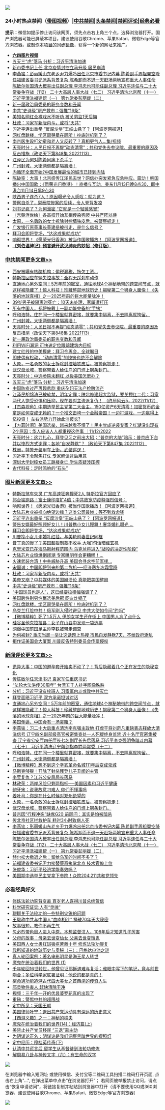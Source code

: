 ![](https://raw.githubusercontent.com/jsvpn/jsproxy/dev/64photo/fqnews-qr.jpg)

<div id="tt">
<h3>24小时热点禁闻（<a href="https://aaa.v2dns.tk/?QAjUl=BgRp5UNKRn&T5Vk=fPVH&Q59Ab=WxGE" target="_blank">带图视频</a>）|<a href="#%E4%B8%AD%E5%85%B1%E7%A6%81%E9%97%BB%E6%9B%B4%E5%A4%9A%E6%96%87%E7%AB%A0">中共禁闻</a>|<a href="#%E5%9B%BE%E7%89%87%E6%96%B0%E9%97%BB%E6%9B%B4%E5%A4%9A%E6%96%87%E7%AB%A0">头条禁闻</a>|<a href="#%E6%96%B0%E9%97%BB%E8%AF%84%E8%AE%BA%E6%9B%B4%E5%A4%9A%E6%96%87%E7%AB%A0">禁闻评论|<a href="#%E5%BF%85%E7%9C%8B%E7%BB%8F%E5%85%B8%E5%A5%BD%E6%96%87">经典必看</a></h3>
<div><b>提示：</b>微信如提示停止访问该网页，须先点击右上角三个点，选择浏览器打开。国产浏览器可能已屏蔽本项目，建议使用谷歌Chrome、苹果Safari、微软Edge等官方浏览器。或<a href="%E5%88%B6%E4%BD%9Cgit%E7%A6%81%E9%97%BB%E9%95%9C%E5%83%8F.md">制作本项目的同步镜像</a>，获得一个新的网址来推广。</div>
<ul>
<li><b><a href="http://d2.v2rss.gq/64.mp4" target="_blank">六四图片视频</a></b></li>
<li><a href="/cbnews/20221113/1810774.md">五天三“虎”落马 分析：习近平清洗加速</a></li>
<li><a href="/baitai/20221114/1810805.md">新市委书记上任 北京疫情封控立马升级 居民崩溃</a></li>
<li><a href="/comments/20221114/1810808.md">李燕铭：彭丽媛山东老乡尹力爆冷出任北京市委书记内幕 陈希副手周祖翼空降任福建省委书记派系背景复杂 陈希卸而不退一天赶场两地宣布重大人事任命 陈敏尔张国清大概率出任副总理 李鸿忠也可能任副总理 习近平连任与二十大常委争夺战（112） 二十大高层人事大战（七二） 习近平清洗北京帮（十一） 习近平清洗福建帮（一） 第九常委彭丽媛（二）</a></li>
<li><a href="/cbnews/20221114/1810924.md">新一届政治局委员的职务变数和丑闻</a></li>
<li><a href="/topimagenews/20221114/1810848.md">中共“史诗级”房产救市：强推“16条”</a></li>
<li><a href="/cnnews/20221114/1810888.md">美知名网红全裸戏水不听劝 被关男监1天后悔</a></li>
<li><a href="/topimagenews/20221114/1810901.md">杜政：习家军新版内斗，或将“灭共”</a></li>
<li><a href="/topimagenews/20221114/1811007.md">习近平连出重拳 “反腐沙皇”王岐山悬了？【阿波罗网报道】</a></li>
<li><a href="/topimagenews/20221114/1810788.md">网红盘跳楼，学区房哭晕在厕所！抄底时机到了？</a></li>
<li><a href="/cnnews/20221114/1810797.md">南京医生殴打幼童和老人又反转了？真相更气人…集/视频</a></li>
<li><a href="/cbnews/20221114/1810944.md">天亮时分：人民日报不再提“动态清零”；共和党失去参议院，最重要的原因及反击措施（政论天下第848集 20221113）</a></li>
<li><a href="/cnnews/20221114/1811069.md">江泽民为何对陈希同痛下杀手？</a></li>
<li><a href="/comments/20221114/1810953.md">广州封城，大街两侧都是隔离墙！</a></li>
<li><a href="/cnnews/20221114/1810890.md">内循环全面开始?中国发展最快的城市已转到内陆</a></li>
<li><a href="/sohnews/20221114/1811090.md">陈破空：大事！北京盛传江泽民去世？网信办突发紧急应急响应。震动！韩国播出中国国歌：《愿荣光归香港》！直播与互动。美东11月13日晚8点30、即中港台11月14日早9点30</a></li>
<li><a href="/cnnews/20221114/1811070.md">陕西男子连杀7人！原因曝光令人感叹：就为这？</a></li>
<li><a href="/cnnews/20221114/1811011.md">警察自杀了…梨泰院惨案的后续，令人脊背发凉</a></li>
<li><a href="/cnnews/20221114/1811068.md">刘书记疯了？为何泄密 “它就是一个轻微感冒”</a></li>
<li><a href="/ssgc/20221114/1810937.md">〖兲朝浮世绘〗各高校开始互相传染狗爬 中共严阵以待</a></li>
<li><a href="/comments/20221114/1810826.md">太原，一名勇敢的女士拆除封控墙铁皮后，被警察抓走！</a></li>
<li><a href="/finance/20221114/1810813.md">广发银行原董事长董建岳被带走，是什么信号？</a></li>
<li><a href="/topimagenews/20221114/1810981.md">拜习会即将登场，“达这成果就成功”</a></li>
<li><a href="/topimagenews/20221114/1811026.md">响彻世界！《愿荣光归香港》被当作国歌播放！【阿波罗网报道】</a></li>
<li><b><a href="/comments/20200207/1272816.md" target="_blank">《刘伯温碑记》预言避开武汉肺炎的妙招（修订版）</a></b></li>
</ul>
</div>

<div class="catlist">
<h3><a href="/cbnews/" target="_blank">中共禁闻</a><span><a href="/cbnews/" target="_blank" rel="nofollow">更多文章>></a></span></h3>
<ul>
<li><a href="/cbnews/20221114/1811163.md" target="_blank">西安被曝有核酸机构：偷税漏税，拖欠工资…</a></li>
<li><a href="/cbnews/20221114/1811078.md" target="_blank">特斯拉回应车辆失控事故：全程无踩刹车动作</a></li>
<li><a href="/comments/20221114/1811075.md" target="_blank">直通地心另外空间！5万年前的密室，通往地球4个神秘地带的跨空间节点，就这样被隐藏了！惊人科技！珍藏整部地球历史！揭秘第二个狮身人面像！《失落的地球真相》之一2025年前的巨大能量脉冲！</a></li>
<li><a href="/cbnews/20221114/1811064.md" target="_blank">39岁男子被隔离时死亡：10天未处理，家属遭打压</a></li>
<li><a href="/cbnews/20221114/1811057.md" target="_blank">所有中国人，都将被戴上一副功能完备的“手铐”</a></li>
<li><a href="/comments/20221114/1810974.md" target="_blank">呼和浩特，住在同一个楼里就算密接，就要集中隔离，不去隔离就拘留。</a></li>
<li><a href="/comments/20221114/1810953.md" target="_blank">广州封城，大街两侧都是隔离墙！</a></li>
<li><a href="/cbnews/20221114/1810944.md" target="_blank">天亮时分：人民日报不再提“动态清零”；共和党失去参议院，最重要的原因及反击措施（政论天下第848集 20221113）</a></li>
<li><a href="/cbnews/20221114/1810924.md" target="_blank">新一届政治局委员的职务变数和丑闻</a></li>
<li><a href="/cbnews/20221114/1810892.md" target="_blank">利用WiFi漏洞 可快速定位跟踪建筑内目标</a></li>
<li><a href="/cbnews/20221114/1810884.md" target="_blank">建立红线的中美摸底：拜习今再会，全球瞩目</a></li>
<li><a href="/cbnews/20221114/1810849.md" target="_blank">即使偶有松动，“动态清零”的镣铐也绝不会解除</a></li>
<li><a href="/comments/20221114/1810826.md" target="_blank">太原，一名勇敢的女士拆除封控墙铁皮后，被警察抓走！</a></li>
<li><a href="/comments/20221114/1810825.md" target="_blank">武汉盘龙城，警察带着人给住户的门焊上钢条封门。</a></li>
<li><a href="/cbnews/20221114/1810820.md" target="_blank">天亮时分：中选参院未翻红 以後美国怎麽办？</a></li>
<li><a href="/cbnews/20221113/1810774.md" target="_blank">五天三“虎”落马 分析：习近平清洗加速</a></li>
<li><a href="/cbnews/20221113/1810710.md" target="_blank">中国防疫过严再现悲剧 重庆孕妇无法产检酿流产</a></li>
<li><a href="/cbnews/20221113/1810672.md" target="_blank">江泽民胡锦涛已被软禁，明年定罪；陕北修建超大监狱，要关押红二代；习家两代人饱受恐惧和压抑，现在要对主流派复仇！ （终局风云5，2022/11/12）</a></li>
<li><a href="/comments/20221113/1810649.md" target="_blank">【杰森视角】中期选举民主党第二大金主，150亿资产6天清零！加密货币的金童是如何变成无赖的？一个推文击垮一个金融帝国！一边打游戏，一边赢得上亿投资！ 左右派势力开始此消彼长?</a></li>
<li><a href="/comments/20221113/1810612.md" target="_blank">【方菲时间】美国选举，越来越看不懂了！民主党成逆袭专家？红潮没出现有2个原因；华人应该人人都重视这件事 ｜11/12/2022</a></li>
<li><a href="/cbnews/20221113/1810539.md" target="_blank">天亮时分：这刀扎心，拜登见习之前出大招；“普京的大脑”暗示：普京应下台并以惨烈方式谢罪；各地“自发静默”？（政论天下第847集 20221112）</a></li>
<li><a href="/comments/20221113/1810510.md" target="_blank">株洲，特警开装甲车上街，武装巡逻！</a></li>
<li><a href="/cbnews/20221113/1810471.md" target="_blank">习近平下令聚焦打仗 专家解读背后用意</a></li>
<li><a href="/cbnews/20221113/1810470.md" target="_blank">深圳大学封控女员工跳楼身亡 学生质疑涉压榨</a></li>
<li><a href="/cbnews/20221112/1810364.md" target="_blank">古代科技：定时鸣响的“石头”</a></li>

</ul>
</div>
<div class="catlist">
<h3><a href="/topimagenews/" target="_blank">图片新闻</a><span><a href="/topimagenews/" target="_blank" rel="nofollow">更多文章>></a></span></h3>
<ul>
<li><a href="/topimagenews/20221114/1811121.md" target="_blank">特斯拉煞车失灵 广东高速狂奔撞死2人 特斯拉官方回应了</a></li>
<li><a href="/topimagenews/20221114/1811092.md" target="_blank">郭台铭跑路！富士康印度扩4倍；中共放宽防疫释强烈信号；</a></li>
<li><a href="/topimagenews/20221114/1811026.md" target="_blank">响彻世界！《愿荣光归香港》被当作国歌播放！【阿波罗网报道】</a></li>
<li><a href="/topimagenews/20221114/1811021.md" target="_blank">大陆芯片业被推向绝望边缘？这类公司最惨：等不到救命钱</a></li>
<li><a href="/topimagenews/20221114/1811007.md" target="_blank">习近平连出重拳 “反腐沙皇”王岐山悬了？【阿波罗网报道】</a></li>
<li><a href="/topimagenews/20221114/1810993.md" target="_blank">警告女婿最好照顾好女儿！川普携小女儿慢舞！奢华婚礼曝光 …</a></li>
<li><a href="/topimagenews/20221114/1810981.md" target="_blank">拜习会即将登场，“达这成果就成功”</a></li>
<li><a href="/topimagenews/20221114/1810980.md" target="_blank">川普挽小女儿走婚礼红毯，与美艳前妻世纪同框</a></li>
<li><a href="/topimagenews/20221114/1810959.md" target="_blank">普丁真的惨了？美国超狠制裁不收手 大咖1句话暗藏玄机</a></li>
<li><a href="/topimagenews/20221114/1810947.md" target="_blank">克里米亚已在海马斯射程范围内 乌克兰将进入“战役的决定性阶段”</a></li>
<li><a href="/topimagenews/20221114/1810932.md" target="_blank">大陆芯片业惊爆倒闭潮 专家曝明年会更糟糕！…</a></li>
<li><a href="/topimagenews/20221114/1810916.md" target="_blank">火速武装台湾！中共威胁升高 美国会寻求空前军援…</a></li>
<li><a href="/topimagenews/20221114/1810915.md" target="_blank">宋国诚：中国即将到来的第二危机──经济寒冬冰霜雪降</a></li>
<li><a href="/topimagenews/20221114/1810901.md" target="_blank">杜政：习家军新版内斗，或将“灭共”</a></li>
<li><a href="/topimagenews/20221114/1810883.md" target="_blank">美帝又崩？中共媒体的美国崩溃论 真能把美国整崩</a></li>
<li><a href="/topimagenews/20221114/1810848.md" target="_blank">中共“史诗级”房产救市：强推“16条”</a></li>
<li><a href="/topimagenews/20221114/1810821.md" target="_blank">“中国球员也是人”，这已经要拉横幅强调了？</a></li>
<li><a href="/topimagenews/20221114/1810803.md" target="_blank">美国跨性别男性赢选美后冠 网友炸锅了</a></li>
<li><a href="/topimagenews/20221114/1810788.md" target="_blank">网红盘跳楼，学区房哭晕在厕所！抄底时机到了？</a></li>
<li><a href="/topimagenews/20221113/1810657.md" target="_blank">乌克兰打脸中共！俄军刚入侵时避见 中共大使如今问“约吗”</a></li>
<li><a href="/topimagenews/20221113/1810647.md" target="_blank">【微博精粹】死了1.5万人 伊朗女学生还在街上 中国男人忘了点什么</a></li>
<li><a href="/topimagenews/20221113/1810629.md" target="_blank">硅谷圣他克拉拉县：女子在山谷中发现一袋选票</a></li>
<li><a href="/topimagenews/20221113/1810547.md" target="_blank">网爆中国前国足主帅李铁被带走调查</a></li>
<li><a href="/topimagenews/20221113/1810506.md" target="_blank">为何被封? 重庆当局一举让这话题上热搜 市民自发静默7天，不给政府添乱</a></li>
<li><a href="/topimagenews/20221112/1810426.md" target="_blank">拒作证美国会大厦案 川普反告特别委员会传票侵权</a></li>

</ul>
</div>
<div class="catlist">
<h3><a href="/comments/" target="_blank">新闻评论</a><span><a href="/comments/" target="_blank" rel="nofollow">更多文章>></a></span></h3>
<ul>
<li><a href="/comments/20221114/1811161.md" target="_blank">诡异大事：中国的避孕套开始卖不动了？！背后隐藏着几个正在发生的隐秘变化</a></li>
<li><a href="/comments/20221114/1811120.md" target="_blank">传陈敏尔任天津书记 袁家军任重庆书记</a></li>
<li><a href="/comments/20221114/1811119.md" target="_blank">“法轮大法洪传30周年” 台湾五千人排字图像殊胜</a></li>
<li><a href="/comments/20221114/1811118.md" target="_blank">分析：习近平没有接班人 习家军内斗或致中共灭亡</a></li>
<li><a href="/comments/20221114/1811080.md" target="_blank">拜登面晤习近平 双方承诺坦诚对话</a></li>
<li><a href="/comments/20221114/1811075.md" target="_blank">直通地心另外空间！5万年前的密室，通往地球4个神秘地带的跨空间节点，就这样被隐藏了！惊人科技！珍藏整部地球历史！揭秘第二个狮身人面像！《失落的地球真相》之一2025年前的巨大能量脉冲！</a></li>
<li><a href="/comments/20221114/1811060.md" target="_blank">美国倒逼，中国会有一场豪赌？</a></li>
<li><a href="/comments/20221114/1810990.md" target="_blank">李燕铭：习二十大后重点清洗李克强主政地 打虎干将刘奇凡重磅表态释放大清洗信号 辽宁四名副部级高官被密集查处一人死缓终身监禁 近十名厅官密集被查 辽宁省公安厅四任厅长七名副厅长先后落马 习近平李克强明争暗斗内幕（七十） 习近平清洗辽宁帮剑指李姓两常委（十二）</a></li>
<li><a href="/comments/20221114/1810974.md" target="_blank">呼和浩特，住在同一个楼里就算密接，就要集中隔离，不去隔离就拘留。</a></li>
<li><a href="/comments/20221114/1810953.md" target="_blank">广州封城，大街两侧都是隔离墙！</a></li>
<li><a href="/comments/20221114/1810936.md" target="_blank">【微博精粹】想不到这个辛亥革命名城111年后变成鬼城</a></li>
<li><a href="/comments/20221114/1810933.md" target="_blank">马斯克够狠！开除了封杀拜登儿子丑闻的主管</a></li>
<li><a href="/comments/20221114/1810914.md" target="_blank">李莹复仇？江苏公安局局长落马</a></li>
<li><a href="/comments/20221114/1810906.md" target="_blank">林政荣：两岸风险只剩两指标──美国因素和习近平健康</a></li>
<li><a href="/comments/20221114/1810905.md" target="_blank">龅牙宋：说我故意刁难人 你们不懂事吗</a></li>
<li><a href="/comments/20221114/1810896.md" target="_blank">姜叶马：你是在什么时候对郑州绝望的</a></li>
<li><a href="/comments/20221114/1810826.md" target="_blank">太原，一名勇敢的女士拆除封控墙铁皮后，被警察抓走！</a></li>
<li><a href="/comments/20221114/1810825.md" target="_blank">武汉盘龙城，警察带着人给住户的门焊上钢条封门。</a></li>
<li><a href="/comments/20221114/1810811.md" target="_blank">普京因“行程冲突”缺席G20 前顾问：其实是怕被暗杀</a></li>
<li><a href="/comments/20221114/1810810.md" target="_blank">传北京社区拦救护车 耗时3小时致病人死</a></li>
<li><a href="/comments/20221114/1810808.md" target="_blank">李燕铭：彭丽媛山东老乡尹力爆冷出任北京市委书记内幕 陈希副手周祖翼空降任福建省委书记派系背景复杂 陈希卸而不退一天赶场两地宣布重大人事任命 陈敏尔张国清大概率出任副总理 李鸿忠也可能任副总理 习近平连任与二十大常委争夺战（112） 二十大高层人事大战（七二） 习近平清洗北京帮（十一） 习近平清洗福建帮（一） 第九常委彭丽媛（二）</a></li>
<li><a href="/comments/20221114/1810789.md" target="_blank">赫尔松大撤退之后：留给乌军的时间不多了？</a></li>
<li><a href="/comments/20221113/1810737.md" target="_blank">前福建省委书记尹力接替蔡奇执掌北京 技术官僚上位</a></li>
<li><a href="/comments/20221113/1810717.md" target="_blank">张俊华：习近平经济学能奏效吗？</a></li>
<li><a href="/comments/20221113/1810706.md" target="_blank">美国期中选举民主党拿下参院！众院204:211共和党领先</a></li>

</ul>
</div>

<div class="catlist">
<h3>必看经典好文</h3>
<ul>
<li><a href="/comments/20210720/1502969.md" target="_blank">修炼法轮功驼背变直 百岁老人喜得川普总统贺信</a></li>
<li><a href="/cnnews/20220202/1686894.md" target="_blank">科学研究证实:人有“灵魂”</a></li>
<li><a href="/comments/20190417/1114875.md" target="_blank">聊聊关于法轮功的一些特别尖锐的问题</a></li>
<li><a href="/cbnews/20200730/1371580.md" target="_blank">王毅称中共与中国人“血肉相连” 捅破70年天大秘密</a></li>
<li><a href="/funmedia/20210802/1598610.md" target="_blank">故事很短，教你不再生气</a></li>
<li><a href="/comments/20220722/1761714.md" target="_blank">忽必烈带色目人进入中原，本想监督汉人，108年后才知道孔子厉害</a></li>
<li><a href="/cbnews/20210507/1541162.md" target="_blank">父母的故事：母亲去世变仙女 父亲去世变饿鬼</a></li>
<li><a href="/comments/20190126/1070164.md" target="_blank">美国西人女士患红斑狼疮苦熬十年 修炼法轮功康复</a></li>
<li><a href="/tculture/xiulian/20170726/797589.md" target="_blank">我所知道的地球历史与奥秘（三）：巴格达电池之谜</a></li>
<li><a href="/comments/20200523/1332915.md" target="_blank">真人轮回案例：著名电影明星是海王星人转世</a></li>
<li><a href="/topimagenews/20180519/944624.md" target="_blank">魔鬼在统治着我们的世界 (1)</a></li>
<li><a href="/comments/20210827/1614424.md" target="_blank">千年轮回16世转世，他曾见证耶稣遇难与复活；催眠中写下的笔记，竟与前世吻合；多位科学家联署证明：他说的都是真的！</a></li>
<li><a href="/comments/20220105/1674810.md" target="_blank">宿命通功能追溯古代四大美女之首西施的传奇人生</a></li>
<li><a href="/cbnews/20220508/1730049.md" target="_blank">邪灵物件害人 赶快清除干净</a></li>
<li><a href="/aomi/qiwen/20151223/484507.md" target="_blank">视频：三千年一开的优昙婆罗花真的出现了</a></li>
<li><a href="/comments/20200717/1362287.md" target="_blank">重磅：警惕中共的超限战</a></li>
<li><a href="/tculture/xiulian/20151111/470021.md" target="_blank">定中所见：天国王朝</a></li>
<li><a href="/cnnews/20210819/1609201.md" target="_blank">美国律师叶宁：退出共产党运动具有深远的历史意义</a></li>
<li><a href="/comments/20210210/1484775.md" target="_blank">【西游义趣】之一：神秘的樵夫</a></li>
<li><a href="/topimagenews/20180605/953415.md" target="_blank">魔鬼在统治着我们的世界(14)：经济篇(上)</a></li>
<li><a href="/cbnews/20201004/1408019.md" target="_blank">美禁止共产党员移民 “三退”需主动</a></li>
<li><a href="/comments/20201031/1423298.md" target="_blank">为阴谋论正名：阴谋论是我们洞察黑暗世界的探照灯</a></li>
<li><a href="/tculture/xiulian/20151108/468739.md" target="_blank">定中经历：穆桂英传奇(下)</a></li>
<li><a href="/cbnews/20210723/1592176.md" target="_blank">认清中共谎言后 留学生从基督徒到法轮功修炼</a></li>
<li><a href="/tculture/20170925/832035.md" target="_blank">解周易八卦与神传文字（六）：有生命的汉字</a></li>

</ul>
</div>

![](https://raw.githubusercontent.com/jsvpn/jsproxy/dev/64photo/fqnews-qr.jpg)

在浏览器中输入短网址 或使用微信、支付宝等二维码工具扫描二维码打开页面, 点击右上角"...", 在弹出菜单中点击“在浏览器打开”； 若网页被举报禁止访问，请点击“恢复申请访问”，将链接复制并粘贴到浏览器中打开（请不要使用QQ或360浏览器，建议使用谷歌Chrome、苹果Safari、微软Edge等官方浏览器）

![](https://raw.githubusercontent.com/jsvpn/jsproxy/dev/64photo/wx.jpg)